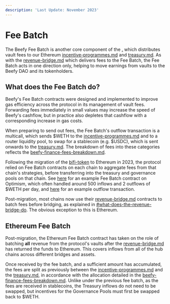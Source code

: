 ```yaml
---
description: 'Last Update: November 2023'
---
```


# Fee Batch

The Beefy Fee Batch is another core component of the [.](./ "mention") which distributes vault fees to our Ethereum [incentive-programmes.md](incentive-programmes.md "mention") and [treasury.md](../../dao/treasury.md "mention"). As with the [revenue-bridge.md](revenue-bridge.md "mention") which delivers fees to the Fee Batch, the Fee Batch acts in one direction only, helping to move earnings from vaults to the Beefy DAO and its tokenholders.

## What does the Fee Batch do?

Beefy's Fee Batch contracts were designed and implemented to improve gas efficiency across the protocol in its management of vault fees. Forwarding fees immediately in small values may increase the speed of Beefy's cashflow, but in practice also depletes that cashflow with a corresponding increase in gas costs.

When preparing to send out fees, the Fee Batch's outflow transaction is a multicall, which sends $WETH to the [incentive-programmes.md](incentive-programmes.md "mention") and to a router liquidity pool, to swap for a stablecoin (e.g. $USDC), which is sent onwards to the [treasury.md](../../dao/treasury.md "mention"). The breakdown of fees into these categories reflects the [beefy-finance-fees-breakdown.md](../beefy-bulletins/beefy-finance-fees-breakdown.md "mention").&#x20;

Following the migration of the [bifi-token](../bifi-token/ "mention") to Ethereum in 2023, the protocol relied on Fee Batch contracts on each chain to aggregate fees from that chain's strategies, before transferring into the treasury and governance pools on that chain. See [here](https://optimistic.etherscan.io/address/0x2bbf9cfbda4293fa446e915aa12adc52ea8d5d53#code) for an example Fee Batch contract on Optimism, which often handled around 500 inflows and 2 outflows of $WETH per day, and [here](https://optimistic.etherscan.io/tx/0x8c8a31d0ff4e66fe55d5e55e2670ccf8015614cdd5bc78bd51ced42845bb6587) for an example outflow transaction.

Post-migration, most chains now use their [revenue-bridge.md](revenue-bridge.md "mention") contracts to batch fees before bridging, as explained in [#what-does-the-revenue-bridge-do](revenue-bridge.md#what-does-the-revenue-bridge-do "mention"). The obvious exception to this is Ethereum.

## Ethereum Fee Batch

Post-migration, the Ethereum Fee Batch contract has taken on the role of batching **all** revenue from the protocol's vaults after the [revenue-bridge.md](revenue-bridge.md "mention") has returned the funds to Ethereum. This covers inflows from all of the hub chains across different bridges and assets.

Once received by the fee batch, and a sufficient amount has accumulated, the fees are split as previously between the [incentive-programmes.md](incentive-programmes.md "mention") and the [treasury.md](../../dao/treasury.md "mention"), in accordance with the allocation detailed in the [beefy-finance-fees-breakdown.md](../beefy-bulletins/beefy-finance-fees-breakdown.md "mention"). Unlike under the previous fee batch, as the fees are received in stablecoins, the Treasury inflows do not need to be swapped, but incentives for the Governance Pools must first be swapped back to $WETH.
